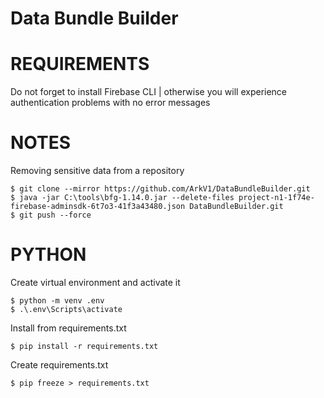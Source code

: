 # Data Bundle Builder

# REQUIREMENTS
Do not forget to install Firebase CLI | otherwise you will experience authentication problems with no error messages

# NOTES

Removing sensitive data from a repository
```
$ git clone --mirror https://github.com/ArkV1/DataBundleBuilder.git
$ java -jar C:\tools\bfg-1.14.0.jar --delete-files project-n1-1f74e-firebase-adminsdk-6t7o3-41f3a43480.json DataBundleBuilder.git
$ git push --force
```

# PYTHON

Create virtual environment and activate it
```
$ python -m venv .env 
$ .\.env\Scripts\activate   
```

Install from requirements.txt 
```
$ pip install -r requirements.txt
```

Create requirements.txt 
```
$ pip freeze > requirements.txt
```
